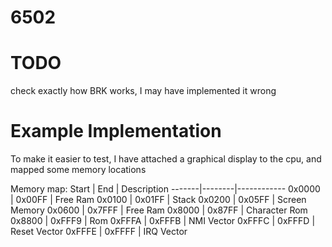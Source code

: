 # 6502

# TODO
check exactly how BRK works, I may have implemented it wrong

# Example Implementation
To make it easier to test, I have attached a graphical display to the cpu, and mapped some memory locations

Memory map:
 Start | End    | Description
-------|--------|------------
0x0000 | 0x00FF | Free Ram
0x0100 | 0x01FF | Stack
0x0200 | 0x05FF | Screen Memory
0x0600 | 0x7FFF | Free Ram
0x8000 | 0x87FF | Character Rom
0x8800 | 0xFFF9 | Rom
0xFFFA | 0xFFFB | NMI Vector
0xFFFC | 0xFFFD | Reset Vector
0xFFFE | 0xFFFF | IRQ Vector